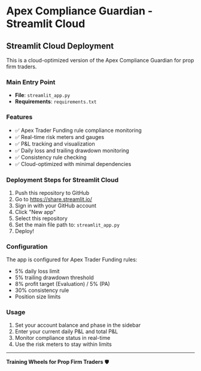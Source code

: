 # Apex Compliance Guardian - Streamlit Cloud

## Streamlit Cloud Deployment

This is a cloud-optimized version of the Apex Compliance Guardian for prop firm traders.

### Main Entry Point
- **File**: `streamlit_app.py`
- **Requirements**: `requirements.txt`

### Features
- ✅ Apex Trader Funding rule compliance monitoring
- ✅ Real-time risk meters and gauges  
- ✅ P&L tracking and visualization
- ✅ Daily loss and trailing drawdown monitoring
- ✅ Consistency rule checking
- ✅ Cloud-optimized with minimal dependencies

### Deployment Steps for Streamlit Cloud

1. Push this repository to GitHub
2. Go to https://share.streamlit.io/
3. Sign in with your GitHub account
4. Click "New app"
5. Select this repository
6. Set the main file path to: `streamlit_app.py`
7. Deploy!

### Configuration

The app is configured for Apex Trader Funding rules:
- 5% daily loss limit
- 5% trailing drawdown threshold  
- 8% profit target (Evaluation) / 5% (PA)
- 30% consistency rule
- Position size limits

### Usage

1. Set your account balance and phase in the sidebar
2. Enter your current daily P&L and total P&L
3. Monitor compliance status in real-time
4. Use the risk meters to stay within limits

---
**Training Wheels for Prop Firm Traders** 🛡️
